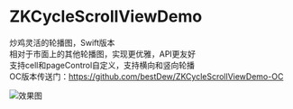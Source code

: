 # ZKCycleScrollViewDemo
炒鸡灵活的轮播图，Swift版本<br/>相对于市面上的其他轮播图，实现更优雅，API更友好<br/>支持cell和pageControl自定义，支持横向和竖向轮播<br/>OC版本传送门：https://github.com/bestDew/ZKCycleScrollViewDemo-OC

![效果图](https://github.com/bestDew/ZKCycleScrollViewDemo/blob/master/ZKCycleScrollViewDemo/Untitled.gif)
